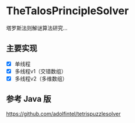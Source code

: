 # TheTalosPrincipleSolver
塔罗斯法则解谜算法研究...

## 主要实现
* [x] 单线程
* [x] 多线程v1（交错数组）
* [x] 多线程v2（多维数组）

## 参考 Java 版
https://github.com/adolfintel/tetrispuzzlesolver
